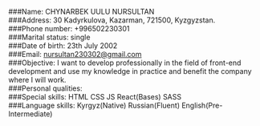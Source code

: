 ###Name: CHYNARBEK UULU NURSULTAN  
###Address: 30 Kadyrkulova, Kazarman, 721500, Kyzgyzstan.  
###Phone number: +996502230301  
###Marital status: single  
###Date of birth: 23th July 2002  
###Email: nursultan230302@gmail.com  
###Objective: I want to develop professionally in the field of front-end development and use my knowledge in practice and benefit the company where I will work.  
###Personal qualities:   
###Special skills: HTML CSS JS React(Bases) SASS   
###Language skills: Kyrgyz(Native) Russian(Fluent) English(Pre-Intermediate)  
